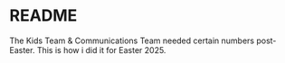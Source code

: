 # README
The Kids Team & Communications Team needed certain numbers post-Easter. This is how i did it for Easter 2025.